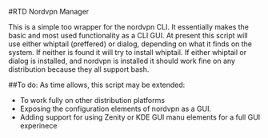 #RTD Nordvpn Manager




This is a simple too wrapper for the nordvpn CLI. It essentially makes the basic and most used functionality as a CLI GUI. At present this script will use either whiptail (preffered) or dialog, depending on what it finds on the system. If neither is found it will try to install whiptail. If either whiptail or dialog is installed, and nordvpn is installed it should work fine on any distribution because they all support bash. 

##To do:
As time allows, this script may be extended:
- To work fully on other distribution platforms 
- Exposing the configuration elements of nordvpn as a GUI. 
- Adding support for using Zenity or KDE GUI manu elements for a full GUI experinece


